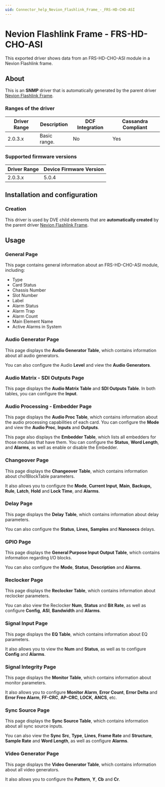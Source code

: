 ```yaml
---
uid: Connector_help_Nevion_Flashlink_Frame_-_FRS-HD-CHO-ASI
---
```


# Nevion Flashlink Frame - FRS-HD-CHO-ASI

This exported driver shows data from an FRS-HD-CHO-ASI module in a Nevion Flashlink frame.

## About

This is an **SNMP** driver that is automatically generated by the parent driver [Nevion Flashlink Frame](xref:Connector_help_Nevion_Flashlink_Frame).

### Ranges of the driver

| **Driver Range** | **Description** | **DCF Integration** | **Cassandra Compliant** |
|------------------|-----------------|---------------------|-------------------------|
| 2.0.3.x          | Basic range.    | No                  | Yes                     |

### Supported firmware versions

| **Driver Range** | **Device Firmware Version** |
|------------------|-----------------------------|
| 2.0.3.x          | 5.0.4                       |

## Installation and configuration

### Creation

This driver is used by DVE child elements that are **automatically created** by the parent driver [Nevion Flashlink Frame](xref:Connector_help_Nevion_Flashlink_Frame).

## Usage

### General Page

This page contains general information about an FRS-HD-CHO-ASI module, including:

- Type
- Card Status
- Chassis Number
- Slot Number
- Label
- Alarm Status
- Alarm Trap
- Alarm Count
- Main Element Name
- Active Alarms in System

### Audio Generator Page

This page displays the **Audio Generator Table**, which contains information about all audio generators.

You can also configure the Audio **Level** and view the **Audio Generators**.

### Audio Matrix - SDI Outputs Page

This page displays the **Audio Matrix Table** and **SDI Outputs Table**. In both tables, you can configure the **Input**.

### Audio Processing - Embedder Page

This page displays the **Audio Proc Table**, which contains information about the audio processing capabilities of each card. You can configure the **Mode** and view the **Audio Proc**, **Inputs** and **Outputs**.

This page also displays the **Embedder Table**, which lists all embedders for those modules that have them. You can configure the **Status**, **Word Length**, and **Alarms**, as well as enable or disable the Embedder.

### Changeover Page

This page displays the **Changeover** **Table**, which contains information about cho1BlockTable parameters.

It also allows you to configure the **Mode**, **Current Input**, **Main**, **Backups, Rule**, **Latch**, **Hold** and **Lock Time**, and **Alarms**.

### Delay Page

This page displays the **Delay** **Table**, which contains information about delay parameters.

You can also configure the **Status**, **Lines,** **Samples** and **Nanosecs** delays.

### GPIO Page

This page displays the **General Purpose Input Output Table**, which contains information regarding I/O blocks.

You can also configure the **Mode**, **Status**, **Description** and **Alarms**.

### Reclocker Page

This page displays the **Reclocker Table**, which contains information about reclocker parameters.

You can also view the Reclocker **Num**, **Status** and **Bit Rate**, as well as configure **Config**, **ASI**, **Bandwidth** and **Alarms**.

### Signal Input Page

This page displays the **EQ Table**, which contains information about EQ parameters.

It also allows you to view the **Num** and **Status**, as well as to configure **Config** and **Alarms**.

### Signal Integrity Page

This page displays the **Monitor** **Table**, which contains information about monitor parameters.

It also allows you to configure **Monitor Alarm**, **Error Count**, **Error Delta** and **Error Free Alarm**, **FF-CRC**, **AP-CRC**, **LOCK**, **ANCS**, etc.

### Sync Source Page

This page displays the **Sync Source Table**, which contains information about all sync source inputs.

You can also view the **Sync Src**, **Type**, **Lines**, **Frame Rate** and **Structure**, **Sample Rate** and **Word Length**, as well as configure **Alarms**.

### Video Generator Page

This page displays the **Video Generator Table**, which contains information about all video generators.

It also allows you to configure the **Pattern**, **Y**, **Cb** and **Cr**.
